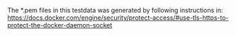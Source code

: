 The *.pem files in this testdata was generated by
following instructions in:
https://docs.docker.com/engine/security/protect-access/#use-tls-https-to-protect-the-docker-daemon-socket